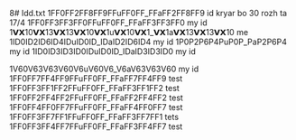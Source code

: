 8# Idd.txt
1FF0FF2FF8FF9FFuFF0FF_FFaFF2FF8FF9 id kryar bo 30 rozh ta 17/4
1FF0FF3FF3FF0FFuFF0FF_FFaFF3FF3FF0 my id
1𝗩𝗫10𝗩𝗫13𝗩𝗫13𝗩𝗫10𝗩𝗫1u𝗩𝗫10𝗩𝗫1_𝗩𝗫1a𝗩𝗫13𝗩𝗫13𝗩𝗫10  me
1ID0ID2ID6ID4IDuID0ID_IDaID2ID6ID4 my id
1P0P2P6P4PuP0P_PaP2P6P4 my id
1ID0ID3ID3ID0IDuID0ID_IDaID3ID3ID0  my id


1V60V63V63V60V6uV60V6_V6aV63V63V60 my id
1FF0FF7FF4FF9FFuFF0FF_FFaFF7FF4FF9 test
1FF0FF3FF1FF2FFuFF0FF_FFaFF3FF1FF2 test
1FF0FF2FF4FF2FFuFF0FF_FFaFF2FF4FF2 test
1FF0FF4FF0FF7FFuFF0FF_FFaFF4FF0FF7 test
1FF0FF3FF7FF1FFuFF0FF_FFaFF3FF7FF1 tets
1FF0FF3FF4FF7FFuFF0FF_FFaFF3FF4FF7 test
